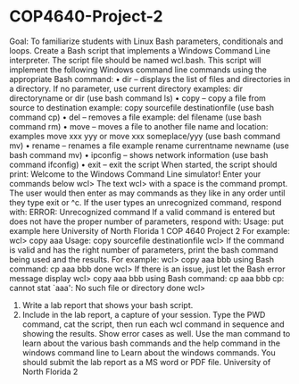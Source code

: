 # COP4640-Project-2
Goal: To familiarize students with Linux Bash parameters, conditionals and loops.
Create a Bash script that implements a Windows Command Line interpreter. The script file should be named wcl.bash.
This script will implement the following Windows command line commands using the appropriate Bash command:
• dir – displays the list of files and directories in a directory. If no parameter, use current directory examples: dir directoryname or dir
(use bash command ls)
• copy – copy a file from source to destination example: copy sourcefile destinationfile (use bash command cp)
• del – removes a file example: del filename
(use bash command rm)
• move – moves a file to another file name and location: examples move xxx yyy or move xxx someplace/yyy
(use bash command mv)
• rename – renames a file example rename currentname newname
(use bash command mv)
• ipconfig – shows network information
(use bash command ifconfig)
• exit – exit the script
When started, the script should print:
Welcome to the Windows Command Line simulator!
Enter your commands below
wcl>
The text wcl> with a space is the command prompt. The user would then enter as may commands as they like in any order until they type exit or ^c.
If the user types an unrecognized command, respond with:
ERROR: Unrecognized command
If a valid command is entered but does not have the proper number of parameters, respond with:
Usage: put example here University of North Florida 1
COP 4640 Project 2
For example:
wcl> copy aaa
Usage: copy sourcefile destinationfile
wcl>
If the command is valid and has the right number of parameters, print the bash command being used and the results.
For example:
wcl> copy aaa bbb
using Bash command: cp aaa bbb
done
wcl>
If there is an issue, just let the Bash error message display
wcl> copy aaa bbb
using Bash command: cp aaa bbb
cp: cannot stat `aaa': No such file or directory
done
wcl>
1. Write a lab report that shows your bash script.
2. Include in the lab report, a capture of your session. Type the PWD command, cat the script, then run each wcl command in sequence and showing the results. Show error cases as well.
Use the man command to learn about the various bash commands and the help command in the windows command line to Learn about the windows commands.
You should submit the lab report as a MS word or PDF file. University of North Florida 2